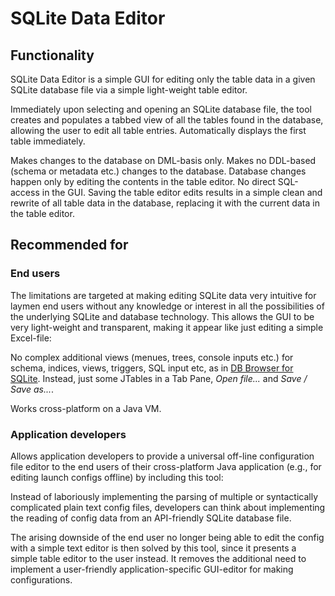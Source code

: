 # SQLite Data Editor

## Functionality

SQLite Data Editor is a simple GUI for editing only the table data in a given SQLite database file via a simple light-weight table editor.

Immediately upon selecting and opening an SQLite database file, the tool creates and populates a tabbed view of all the tables found in the database, allowing the user to edit all table entries. Automatically displays the first table immediately.

Makes changes to the database on DML-basis only.  Makes no DDL-based (schema or metadata etc.) changes to the database. Database changes happen only by editing the contents in the table editor. No direct SQL-access in the GUI. Saving the table editor edits results in a simple clean and rewrite of all table data in the database, replacing it with the current data in the table editor.

## Recommended for

### End users

The limitations are targeted at making editing SQLite data very intuitive for laymen end users without any knowledge or interest in all the possibilities of the underlying SQLite and database technology. This allows the GUI to be very light-weight and transparent, making it appear like just editing a simple Excel-file:

No complex additional views (menues, trees, console inputs etc.) for schema, indices, views, triggers, SQL input etc, as in [DB Browser for SQLite](http://sqlitebrowser.org/). Instead, just some JTables in a Tab Pane, *Open file...* and *Save / Save as...*.

Works cross-platform on a Java VM.

### Application developers

Allows application developers to provide a universal off-line configuration file editor to the end users of their cross-platform Java application (e.g., for editing launch configs offline) by including this tool:

Instead of laboriously implementing the parsing of multiple or syntactically complicated plain text config files, developers can think about implementing the reading of config data from an API-friendly SQLite database file.

The arising downside of the end user no longer being able to edit the config with a simple text editor is then solved by this tool, since it presents a simple table editor to the user instead. It removes the additional need to implement a user-friendly application-specific GUI-editor for making configurations.


